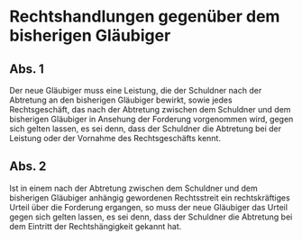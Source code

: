 # Rechtshandlungen gegenüber dem bisherigen Gläubiger



## Abs. 1

 Der neue Gläubiger muss eine Leistung, die der Schuldner nach der Abtretung an den bisherigen Gläubiger bewirkt, sowie jedes Rechtsgeschäft, das nach der Abtretung zwischen dem Schuldner und dem bisherigen Gläubiger in Ansehung der Forderung vorgenommen wird, gegen sich gelten lassen, es sei denn, dass der Schuldner die Abtretung bei der Leistung oder der Vornahme des Rechtsgeschäfts kennt.

## Abs. 2

 Ist in einem nach der Abtretung zwischen dem Schuldner und dem bisherigen Gläubiger anhängig gewordenen Rechtsstreit ein rechtskräftiges Urteil über die Forderung ergangen, so muss der neue Gläubiger das Urteil gegen sich gelten lassen, es sei denn, dass der Schuldner die Abtretung bei dem Eintritt der Rechtshängigkeit gekannt hat. 

